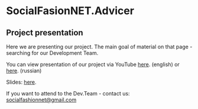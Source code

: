 # SocialFasionNET.Advicer

## Project presentation

Here we are presenting our project. The main goal of material on that page - searching for our Development Team.

You can view presentation of our project via YouTube [here](https://www.youtube.com/watch?v=u2xwdZmHcfQ). (english) or [here](https://www.youtube.com/watch?v=XLIjU0QBrms). (russian)

Slides: [here](https://docs.google.com/presentation/d/1WqS-dCtQ3edF8ChtUKHyTWqd9820nVwxaP59yezXi1I/edit?usp=sharing).

If you want to attend to the Dev.Team - contact us: socialfashionnet@gmail.com
